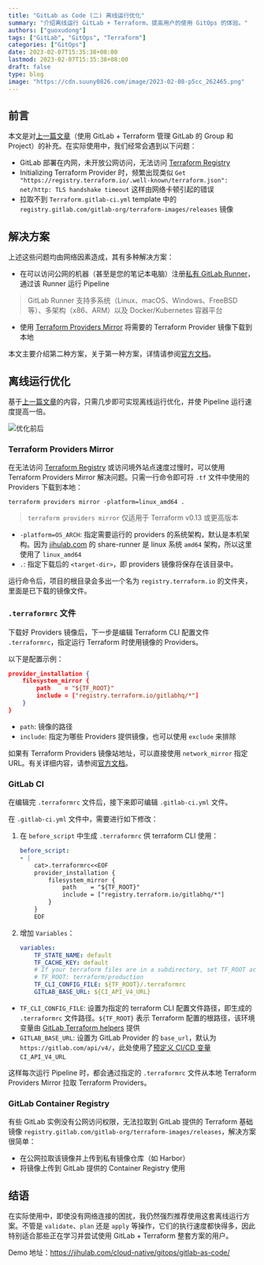 ```yaml
---
title: "GitLab as Code (二) 离线运行优化"
summary: "介绍离线运行 GitLab + Terraform，提高用户的使用 GitOps 的体验。"
authors: ["guoxudong"]
tags: ["GitLab", "GitOps", "Terraform"]
categories: ["GitOps"]
date: 2023-02-07T15:35:38+08:00
lastmod: 2023-02-07T15:35:38+08:00
draft: false
type: blog
image: "https://cdn.suuny0826.com/image/2023-02-08-p5cc_262465.png"
---
```

## 前言

本文是对[上一篇文章](../gitlab-as-code-1)（使用 GitLab + Terraform 管理 GitLab 的 Group 和 Project）的补充。在实际使用中，我们经常会遇到以下问题：

- GitLab 部署在内网，未开放公网访问，无法访问 [Terraform Registry](https://registry.terraform.io)
- Initializing Terraform Provider 时，频繁出现类似 `Get "https://registry.terraform.io/.well-known/terraform.json": net/http: TLS handshake timeout` 这样由网络卡顿引起的错误
- 拉取不到 `Terraform.gitlab-ci.yml` template 中的 `registry.gitlab.com/gitlab-org/terraform-images/releases` 镜像

## 解决方案

上述这些问题均由网络因素造成，其有多种解决方案：

- 在可以访问公网的机器（甚至是您的笔记本电脑）注册[私有 GitLab Runner](https://docs.gitlab.cn/runner/register/#%E6%B3%A8%E5%86%8C-runner)，通过该 Runner 运行 Pipeline

> GitLab Runner 支持多系统（Linux、macOS、Windows、FreeBSD 等）、多架构（x86、ARM）以及 Docker/Kubernetes 容器平台

- 使用 [Terraform Providers Mirror](https://developer.hashicorp.com/terraform/cli/commands/providers/mirror) 将需要的 Terraform Provider 镜像下载到本地

本文主要介绍第二种方案，关于第一种方案，详情请参阅[官方文档](https://docs.gitlab.cn/runner/)。

## 离线运行优化

基于[上一篇文章](../gitlab-as-code-1)的内容，只需几步即可实现离线运行优化，并使 Pipeline 运行速度提高一倍。

![优化前后](https://cdn.suuny0826.com/image/2023-02-07-20230207165247.png)

### Terraform Providers Mirror

在无法访问 [Terraform Registry](https://registry.terraform.io) 或访问境外站点速度过慢时，可以使用 Terraform Providers Mirror 解决问题。只需一行命令即可将 `.tf` 文件中使用的 Providers 下载到本地：

```shell
terraform providers mirror -platform=linux_amd64 .
```

> `terraform providers mirror` 仅适用于 Terraform v0.13 或更高版本

- `-platform=OS_ARCH`: 指定需要运行的 providers 的系统架构，默认是本机架构。因为 [jihulab.com](https://jihulab.com) 的 share-runner 是 linux 系统 `amd64` 架构，所以这里使用了 `linux_amd64`
- `.`: 指定下载后的 `<target-dir>`，即 providers 镜像将保存在该目录中。

运行命令后，项目的根目录会多出一个名为 `registry.terraform.io` 的文件夹，里面是已下载的镜像文件。

### `.terraformrc` 文件

下载好 Providers 镜像后，下一步是编辑 Terraform CLI 配置文件 `.terraformrc`，指定运行 Terraform 时使用镜像的 Providers。

以下是配置示例：

```json
provider_installation {
    filesystem_mirror {
        path    = "${TF_ROOT}"
        include = ["registry.terraform.io/gitlabhq/*"]
    }
}
```

- `path`: 镜像的路径
- `include`: 指定为哪些 Providers 提供镜像，也可以使用 `exclude` 来排除

如果有 Terraform Providers 镜像站地址，可以直接使用 `network_mirror` 指定 URL。有关详细内容，请参阅[官方文档](https://developer.hashicorp.com/terraform/cli/config/config-file#explicit-installation-method-configuration)。

### GitLab CI

在编辑完 `.terraformrc` 文件后，接下来即可编辑 `.gitlab-ci.yml` 文件。

在 `.gitlab-ci.yml` 文件中，需要进行如下修改：

1. 在 `before_script` 中生成 `.terraformrc` 供 terraform CLI 使用：

    ```yaml
    before_script:
    - | 
        cat>.terraformrc<<EOF
        provider_installation {
            filesystem_mirror {
                path    = "${TF_ROOT}"
                include = ["registry.terraform.io/gitlabhq/*"]
            }
        }
        EOF
    ```

2. 增加 `Variables`：

    ```yaml
    variables:
        TF_STATE_NAME: default
        TF_CACHE_KEY: default
        # If your terraform files are in a subdirectory, set TF_ROOT accordingly. For example:
        # TF_ROOT: terraform/production
        TF_CLI_CONFIG_FILE: ${TF_ROOT}/.terraformrc
        GITLAB_BASE_URL: ${CI_API_V4_URL}
    ```

- `TF_CLI_CONFIG_FILE`: 设置为指定的 terraform CLI 配置文件路径，即生成的 `.terraformrc` 文件路径。`${TF_ROOT}` 表示 Terraform 配置的根路径，该环境变量由 [GitLab Terraform helpers](https://docs.gitlab.com/ee/user/infrastructure/iac/gitlab_terraform_helpers.html#generic-variables) 提供
- `GITLAB_BASE_URL`: 设置为 GitLab Provider 的 `base_url`，默认为 `https://gitlab.com/api/v4/`，此处使用了[预定义 CI/CD 变量](https://docs.gitlab.cn/ee/ci/variables/predefined_variables.html) `CI_API_V4_URL`

这样每次运行 Pipeline 时，都会通过指定的 `.terraformrc` 文件从本地 Terraform Providers Mirror 拉取 Terraform Providers。

### GitLab Container Registry

有些 GitLab 实例没有公网访问权限，无法拉取到 GitLab 提供的 Terraform 基础镜像 `registry.gitlab.com/gitlab-org/terraform-images/releases`，解决方案很简单：

- 在公网拉取该镜像并上传到私有镜像仓库（如 Harbor）
- 将镜像上传到 GitLab 提供的 Container Registry 使用

## 结语

在实际使用中，即使没有网络连接的困扰，我仍然强烈推荐使用这套离线运行方案。不管是 `validate`、`plan` 还是 `apply` 等操作，它们的执行速度都快得多，因此特别适合那些正在学习并尝试使用 GitLab + Terraform 整套方案的用户。

Demo 地址：<https://jihulab.com/cloud-native/gitops/gitlab-as-code/>
